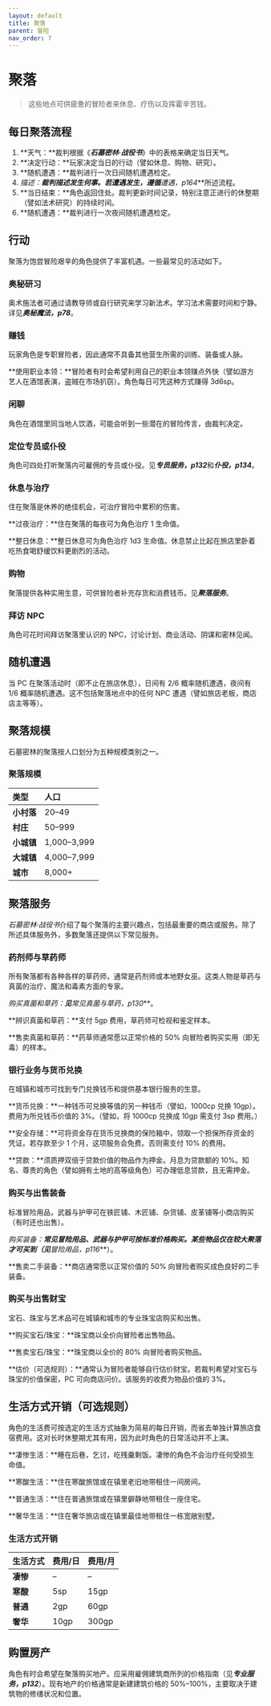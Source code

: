```yaml
---
layout: default
title: 聚落
parent: 冒险
nav_order: 7
---
```


# 聚落

> 这些地点可供疲惫的冒险者来休息、疗伤以及挥霍辛苦钱。

## 每日聚落流程

1. **天气：**裁判根据《***石墓密林·战役书***》中的表格来确定当日天气。
2. **决定行动：**玩家决定当日的行动（譬如休息、购物、研究）。
3. **随机遭遇：**裁判进行一次日间随机遭遇检定。
4. **描述：**裁判描述发生何事。若遭遇发生，遵循***遭遇，p164***所述流程。
5. **当日结束：**角色返回住处。裁判更新时间记录，特别注意正进行的休整期（譬如法术研究）的持续时间。
6. **随机遭遇：**裁判进行一次夜间随机遭遇检定。

## 行动

聚落为饱尝冒险艰辛的角色提供了丰富机遇。一些最常见的活动如下。

### 奥秘研习

奥术施法者可通过请教导师或自行研究来学习新法术。学习法术需要时间和宁静。详见***奥秘魔法，p78***。

### 赚钱

玩家角色是专职冒险者，因此通常不具备其他营生所需的训练、装备或人脉。

**使用职业本领：**冒险者有时会希望利用自己的职业本领赚点外快（譬如游方艺人在酒馆表演，盗贼在市场扒窃）。角色每日可凭这种方式赚得 3d6sp。

### 闲聊

角色在酒馆里同当地人饮酒，可能会听到一些潜在的冒险传言，由裁判决定。

### 定位专员或仆役

角色可四处打听聚落内可雇佣的专员或仆役。见***专员服务，p132***和***仆役，p134***。

### 休息与治疗

住在聚落是休养的绝佳机会，可治疗冒险中累积的伤害。

**过夜治疗：**住在聚落的每夜可为角色治疗 1 生命值。

**整日休息：**整日休息可为角色治疗 1d3 生命值。休息禁止比起在旅店里卧着吃热食喝舒缓饮料更剧烈的活动。

### 购物

聚落提供各种实用生意，可供冒险者补充存货和消费钱币。见***聚落服务***。

### 拜访 NPC

角色可花时间拜访聚落里认识的 NPC，讨论计划、商业活动、阴谋和密林见闻。

## 随机遭遇

当 PC 在聚落活动时（即不止在旅店休息），日间有 2/6 概率随机遭遇，夜间有 1/6 概率随机遭遇。这不包括聚落地点中的任何 NPC 遭遇（譬如旅店老板，商店店主等等）。

## 聚落规模

石墓密林的聚落按人口划分为五种规模类别之一。

### 聚落规模

| **类型**   | **人口**    |
| :--------- | :---------- |
| **小村落** | 20–49       |
| **村庄**   | 50–999      |
| **小城镇** | 1,000–3,999 |
| **大城镇** | 4,000–7,999 |
| **城市**   | 8,000+      |

## 聚落服务

*石墓密林·战役书*介绍了每个聚落的主要兴趣点，包括最重要的商店或服务。除了所述具体服务外，多数聚落还提供以下常见服务。

### 药剂师与草药师

所有聚落都有各种各样的草药师，通常是药剂师或本地野女巫。这类人物是草药与真菌的治疗、魔法和毒素方面的专家。

**购买真菌和草药：**见***常见真菌与草药，p130***。

**辨识真菌和草药：**支付 5gp 费用，草药师可检视和鉴定样本。

**售卖真菌和草药：**药草师通常愿以正常价格的 50% 向冒险者购买实用（即无毒）的样本。

### 银行业务与货币兑换

在城镇和城市可找到专门兑换钱币和提供基本银行服务的生意。

**货币兑换：**一种钱币可兑换等值的另一种钱币（譬如，1000cp 兑换 10gp）。费用为所兑钱币价值的 3%。（譬如，将 1000cp 兑换成 10gp 需支付 3sp 费用。）

**安全存储：**可将资金存在货币兑换商的保险箱中，领取一个担保所存资金的凭证。若存款至少 1 个月，这项服务会免费。否则需支付 10% 的费用。

**贷款：**须质押双倍于贷款价值的物品作为押金。月息为贷款额的 10%。知名、尊贵的角色（譬如拥有土地的高等级角色）可办理低息贷款，且无需押金。

### 购买与出售装备

标准冒险用品，武器与护甲可在铁匠铺、木匠铺、杂货铺、皮革铺等小商店购买（有时还也出售）。

**购买装备：**常见冒险用品、武器与护甲可按标准价格购买。某些物品仅在较大聚落才可买到（见***冒险用品，p116***）。

**售卖二手装备：**商店通常愿以正常价值的 50% 向冒险者购买成色良好的二手装备。

### 购买与出售财宝

宝石、珠宝与艺术品可在城镇和城市的专业珠宝店购买和出售。

**购买宝石/珠宝：**珠宝商以全价向冒险者出售物品。

**售卖宝石/珠宝：**珠宝商以全价的 80% 向冒险者购买物品。

**估价（可选规则）：**通常认为冒险者能够自行估价财宝。若裁判希望对宝石与珠宝的价值保密，PC 可向商店问价。该服务的收费为物品价值的 3%。

## 生活方式开销（可选规则）

角色的生活费可按选定的生活方式抽象为简易的每日开销，而省去单独计算旅店食宿费用。这对长时休整期尤其有用，因为此时角色的日常活动并不上演。

**凄惨生活：**睡在后巷，乞讨，吃残羹剩饭。凄惨的角色不会治疗任何受损生命值。

**寒酸生活：**住在寒酸旅馆或在镇里老旧地带租住一间房间。

**普通生活：**住在普通旅馆或在镇里僻静地带租住一座住宅。

**奢华生活：**住在奢华旅店或在镇里最佳地带租住一栋宽敞别墅。

### 生活方式开销

| **生活方式** | **费用/日** | **费用/月** |
| :----------- | :---------- | :---------- |
| **凄惨**     | –           | –           |
| **寒酸**     | 5sp         | 15gp        |
| **普通**     | 2gp         | 60gp        |
| **奢华**     | 10gp        | 300gp       |

## 购置房产

角色有时会希望在聚落购买地产。应采用雇佣建筑商所列的价格指南（见***专业服务，p132***）。现有地产的价格通常是新建建筑价格的 50%–100%，主要取决于建筑物的修缮状况和位置。
